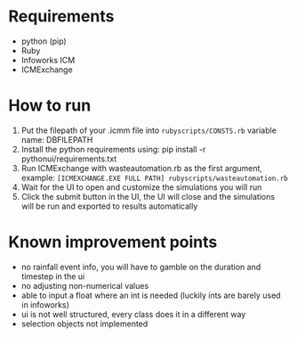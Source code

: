# Requirements
- python (pip)
- Ruby
- Infoworks ICM
- ICMExchange




# How to run 
1. Put the filepath of your .icmm file into ```rubyscripts/CONSTS.rb``` variable name: DBFILEPATH
2. Install the python requirements using: pip install -r pythonui/requirements.txt
4. Run ICMExchange with wasteautomation.rb as the first argument, example:
```[ICMEXCHANGE.EXE FULL PATH] rubyscripts/wasteautomation.rb```
5. Wait for the UI to open and customize the simulations you will run
6. Click the submit button in the UI, the UI will close and the simulations will be run and exported to results automatically




# Known improvement points
- no rainfall event info, you will have to gamble on the duration and timestep in the ui
- no adjusting non-numerical values
- able to input a float where an int is needed (luckily ints are barely used in infoworks)
- ui is not well structured, every class does it in a different way
- selection objects not implemented